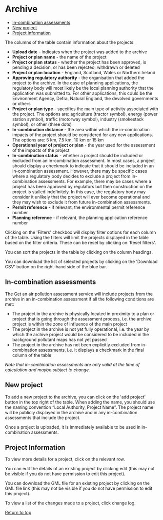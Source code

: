 <div id='top'></div>

# Archive

- [In-combination assessments](#section1)
- [New project](#section2)
- [Project information](#section3)

The columns of the table contain information about the projects:
* **Upload date** - indicates when the project was added to the archive
* **Project or plan name** - the name of the project
* **Project or plan status** - whether the project has been approved, is pending a decision, or has been rejected, withdrawn or deleted
* **Project or plan location** - England, Scotland, Wales or Northern Ireland
* **Approving regulatory authority** - the organisation that added the project to the archive. In the case of planning applications, the regulatory body will most likely be the local planning authority that the application was submitted to. For other applications, this could be the Environment Agency, Defra, Natural England, the devolved governments or others
* **Project or plan type** - specifies the main type of activity associated with the project. The options are: agriculture (tractor symbol), energy (power station symbol), traffic (motorway symbol), industry (smokestack symbol), or other (three dots)
* **In-combination distance** - the area within which the in-combination impacts of the project should be considered for any new applications. The options are: 5 km, 7.5 km, 10 km or 15 km
* **Operational year of project or plan** - the year used for the assessment of the impacts of the project
* **In-combination status** - whether a project should be included or excluded from an in-combination assessment. In most cases, a project should display a checkmark to indicate that it should be included in an in-combination assessment. However, there may be specific cases where a regulatory body decides to exclude a project from in-combination assessments. For example, there may be cases where a project has been approved by regulators but then construction on the project is stalled indefinitely. In this case, the regulatory body may consider it unlikely that the project will ever become operational and they may wish to exclude it from future in-combination assessments.
* **Permit reference** - if relevant, the environmental permit reference number
* **Planning reference** - if relevant, the planning application reference number

Clicking on the 'Filters' checkbox will display filter options for each column of the table. Using the filters will limit the projects displayed in the table based on the filter criteria. These can be reset by clicking on 'Reset filters'.

You can sort the projects in the table by clicking on the column headings.

You can download the list of selected projects by clicking on the 'Download CSV' button on the right-hand side of the blue bar.

<div id='section1'></div>

## In-combination assessments

The Get an air pollution assessment service will include projects from the archive in an in-combination assessment if all the following conditions are met:
* The project in the archive is physically located in proximity to a plan or project that is going through the assessment process, i.e. the archive project is within the zone of influence of the main project
* The project in the archive is not yet fully operational, i.e. the year by which the archive project would be considered to be included in the background pollutant maps has not yet passed
* The project in the archive has not been explicitly excluded from in-combination assessments, i.e. it displays a checkmark in the final column of the table

*Note that in-combination assessments are only valid at the time of calculation and maybe subject to change.*
<div id='section2'></div>

## New project

To add a new project to the archive, you can click on the 'add project' button in the top right of the table. When adding the name, you should use the naming convention “Local Authority, Project Name”. The project name will be publicly displayed in the archive and in any in-combination assessments that include the project. 

Once a project is uploaded, it is immediately available to be used in in-combination assessments. 

<div id='section3'></div>

## Project Information
To view more details for a project, click on the relevant row.

You can edit the details of an existing project by clicking edit (this may not be visible if you do not have permission to edit this project).

You can download the GML file for an existing project by clicking on the GML file link (this may not be visible if you do not have permission to edit this project).

To view a list of the changes made to a project, click change log.

[Return to top](#top)
